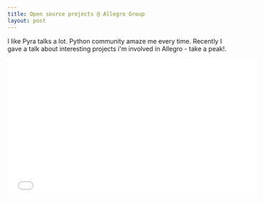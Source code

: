 ```yaml
---
title: Open source projects @ Allegro Group
layout: post
---
```


I like Pyra talks a lot. Python community amaze me every time.
Recently I gave a talk about interesting projects i'm involved in Allegro - take a peak!.

<iframe width="560" height="315" src="//www.youtube.com/embed/9GH4ba1rYS8" frameborder="0" allowfullscreen></iframe>
